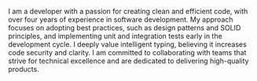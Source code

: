 I am a developer with a passion for creating clean and efficient code, with over four years of experience in software development. My approach focuses on adopting best practices, such as design patterns and SOLID principles, and implementing unit and integration tests early in the development cycle. I deeply value intelligent typing, believing it increases code security and clarity. I am committed to collaborating with teams that strive for technical excellence and are dedicated to delivering high-quality products.

